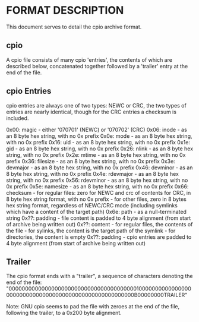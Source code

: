 # FORMAT DESCRIPTION

This document serves to detail the cpio archive format.

## cpio

A cpio file consists of many cpio 'entries', the contents of which are described below, concatenated together followed by a 'trailer' entry at the end  of the file.

## cpio Entries

cpio entries are always one of two types: NEWC or CRC, the two types of entries are nearly identical, though for the CRC entries a checksum is included.

0x00: magic      -  either '070701' (NEWC) or '070702' (CRC)
0x06: inode      -  as an 8 byte hex string, with no 0x prefix
0x0e: mode       -  as an 8 byte hex string, with no 0x prefix
0x16: uid        -  as an 8 byte hex string, with no 0x prefix
0x1e: gid        -  as an 8 byte hex string, with no 0x prefix
0x26: nlink      -  as an 8 byte hex string, with no 0x prefix
0x2e: mtime      -  as an 8 byte hex string, with no 0x prefix
0x36: filesize   -  as an 8 byte hex string, with no 0x prefix
0x3e: devmajor   -  as an 8 byte hex string, with no 0x prefix
0x46: devminor   -  as an 8 byte hex string, with no 0x prefix
0x4e: rdevmajor  -  as an 8 byte hex string, with no 0x prefix
0x56: rdevminor  -  as an 8 byte hex string, with no 0x prefix
0x5e: namesize   -  as an 8 byte hex string, with no 0x prefix
0x66: checksum
    - for regular files: zero for NEWC and crc of contents for CRC, in 8 byte hex string format, with no 0x prefix
    - for other files, zero in 8 bytes hex string format, regardless of NEWC/CRC mode (including symlinks which have a content of the target path)
0x6e: path       -  as a null-terminated string
0x??: padding    -  file content is padded to 4 byte alignment (from start of archive being written out)
0x??: content
    - for regular files, the contents of the file
    - for sylinks, the content is the target path of the symlink
    - for directories, the content is empty
0x??: padding    -  cpio entries are padded to 4 byte alignment (from start of archive being written out)

## Trailer

The cpio format ends with a "trailer", a sequence of characters denoting the end of the file:
"00000000000000000000000000000000000000010000000000000000000000000000000000000000000000000000000B00000000TRAILER"

Note: GNU cpio seems to pad the file with zeroes at the end of the file, following the trailer, to a 0x200 byte alignment.
